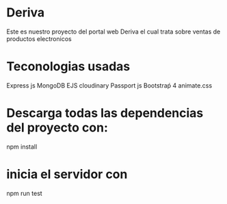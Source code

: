 # Deriva
Este es nuestro proyecto del portal web Deriva el cual trata sobre ventas de productos electronicos

# Teconologias usadas
Express js MongoDB EJS cloudinary Passport js Bootstraṕ 4  animate.css

# Descarga todas las dependencias del proyecto con:
npm install

# inicia el servidor con
npm run test

